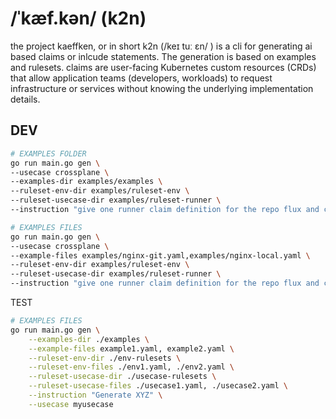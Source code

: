# /ˈkæf.kən/ (k2n)

the project kaeffken, or in short k2n (/keɪ tuː ɛn/ ) is a cli for generating ai based claims or inlcude statements. The generation is based on examples and rulesets. claims are user-facing Kubernetes custom resources (CRDs) that allow application teams (developers, workloads) to request infrastructure or services without knowing the underlying implementation details.

## DEV

```bash
# EXAMPLES FOLDER
go run main.go gen \
--usecase crossplane \
--examples-dir examples/examples \
--ruleset-env-dir examples/ruleset-env \
--ruleset-usecase-dir examples/ruleset-runner \
--instruction "give one runner claim definition for the repo flux and cluster app3. no description. see examples for schema"
```

```bash
# EXAMPLES FILES
go run main.go gen \
--usecase crossplane \
--example-files examples/nginx-git.yaml,examples/nginx-local.yaml \
--ruleset-env-dir examples/ruleset-env \
--ruleset-usecase-dir examples/ruleset-runner \
--instruction "give one runner claim definition for the repo flux and cluster app3. no description. see examples for schema"
```


TEST

```bash
# EXAMPLES FILES
go run main.go gen \
    --examples-dir ./examples \
    --example-files example1.yaml, example2.yaml \
    --ruleset-env-dir ./env-rulesets \
    --ruleset-env-files ./env1.yaml, ./env2.yaml \
    --ruleset-usecase-dir ./usecase-rulesets \
    --ruleset-usecase-files ./usecase1.yaml, ./usecase2.yaml \
    --instruction "Generate XYZ" \
    --usecase myusecase
```
